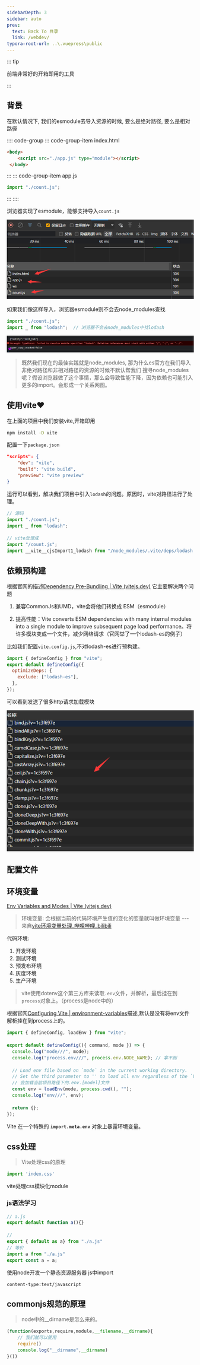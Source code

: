```yaml
---
sidebarDepth: 3
sidebar: auto
prev:
  text: Back To 目录
  link: /webdev/
typora-root-url: ..\.vuepress\public
---
```




::: tip

前端非常好的开箱即用的工具

:::

## 背景

在默认情况下, 我们的esmodule去导入资源的时候, 要么是绝对路径, 要么是相对路径

:::: code-group
::: code-group-item index.html

```html
<body>
    <script src="./app.js" type="module"></script>
 </body>
```
:::
::: code-group-item app.js

```js
import "./count.js";
```
:::
::::

浏览器实现了esmodule，能够支持导入`count.js`

![image-20220928124855584](../.vuepress/public/images/webdev/image-20220928124855584.png)

如果我们像这样导入，浏览器esmodule则不会去node_modules查找

```js
import "./count.js";
import _ from "lodash";  // 浏览器不会去node_modules中找lodash
```

![image-20220928125145177](../.vuepress/public/images/webdev/image-20220928125145177.png)

> 既然我们现在的最佳实践就是node_modules, 那为什么es官方在我们导入非绝对路径和非相对路径的资源的时候不默认帮我们 搜寻node_modules呢？假设浏览器做了这个事情，那么会导致性能下降，因为依赖也可能引入更多的import。会形成一个关系网图。



## 使用vite❤️

在上面的项目中我们安装vite,开箱即用

```sh
npm install -D vite
```

配置一下`package.json`

```json
"scripts": {
    "dev": "vite", 
    "build": "vite build", 
    "preview": "vite preview" 
}
```

运行可以看到，解决我们项目中引入`lodash`的问题。原因时，vite对路径进行了处理。

```js
// 源码
import "./count.js";
import _ from "lodash";

// vite处理成
import "/count.js";
import __vite__cjsImport1_lodash from "/node_modules/.vite/deps/lodash.js?v=b4eb8a8a"; 
```



## 依赖预构建

根据官网的描述[Dependency Pre-Bundling | Vite (vitejs.dev)](https://vitejs.dev/guide/dep-pre-bundling.html)  它主要解决两个问题

1. 兼容CommonJs和UMD，vite会将他们转换成 ESM（esmodule）

2. 提高性能：Vite converts ESM dependencies with many internal modules into a single module to improve subsequent page load performance。将许多模块变成一个文件，减少网络请求（官网举了一个lodash-es的例子）

   

比如我们配置`vite.config.js`,不对lodash-es进行预构建。

```js
import { defineConfig } from "vite";
export default defineConfig({
  optimizeDeps: {
    exclude: ["lodash-es"],
  },
});
```

可以看到发送了很多http请求加载模块

![image-20220928135336799](../.vuepress/public/images/webdev/image-20220928135336799.png)





## 配置文件







## 环境变量

[Env Variables and Modes | Vite (vitejs.dev)](https://vitejs.dev/guide/env-and-mode.html#env-variables-and-modes)

> 环境变量: 会根据当前的代码环境产生值的变化的变量就叫做环境变量 ---来自[vite环境变量处理_哔哩哔哩_bilibili](https://www.bilibili.com/video/BV1GN4y1M7P5?p=8&vd_source=83b77a4d29913d39a25316cf0ee47e54)

代码环境:

1. 开发环境
2. 测试环境
3. 预发布环境
4. 灰度环境
5. 生产环境

> vite使用dotenv这个第三方库来读取`.env`文件，并解析，最后挂在到`process`对象上。（process是node中的）

根据官网[Configuring Vite | environment-variables](https://vitejs.dev/config/#environment-variables)描述,默认是没有将env文件解析挂在到process上的。

```js
import { defineConfig, loadEnv } from "vite";

export default defineConfig(({ command, mode }) => {
  console.log("mode///", mode);
  console.log("process.env///", process.env.NODE_NAME); // 拿不到

  // Load env file based on `mode` in the current working directory.
  // Set the third parameter to '' to load all env regardless of the `VITE_` prefix.
  // 会加载当前项目路径下的.env.[model]文件
  const env = loadEnv(mode, process.cwd(), "");
  console.log("env///", env);

  return {};
});

```

Vite 在一个特殊的 **`import.meta.env`** 对象上暴露环境变量。



## css处理

> Vite处理css的原理

```js
import 'index.css'
```





vite处理css模块化module













### js语法学习

```js
// a.js
export default function a(){}

// 
export { default as a} from "./a.js"
// 等价
import a from "./a.js"
export const a = a;
```





使用node开发一个静态资源服务器 js中import

```
content-type:text/javascript
```





## commonjs规范的原理

> node中的__dirname是怎么来的。

```js
(function(exports,require,module,__filename,__dirname){
    // 我们就可以使用
    require()
    console.log("__dirname",__dirname)
}())
```



